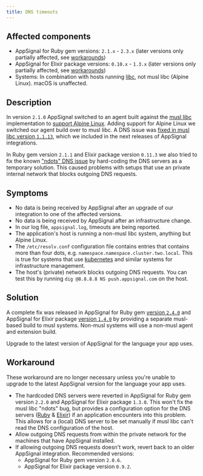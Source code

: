 ```yaml
---
title: DNS timeouts
---
```


## Affected components

- AppSignal for Ruby gem versions: `2.1.x` - `2.3.x` (later versions only partially affected, see [workarounds](#workaround))
- AppSignal for Elixir package versions: `0.10.x` - `1.3.x` (later versions only partially affected, see [workarounds](#workaround))
- Systems: In combination with hosts running [libc], not musl libc (Alpine Linux). macOS is unaffected.

## Description

In version `2.1.0` AppSignal switched to an agent built against the [musl libc][musl] implementation to [support Alpine Linux][blog-gem-2.1]. Adding support for Alpine Linux we switched our agent build over to musl libc. A DNS issue was [fixed in musl libc version `1.1.13`][musl-faq-dns], which we included in the next releases of AppSignal integrations.

In Ruby gem version `2.1.1` and Elixir package version `0.11.3` we also tried to fix the known ["ndots" DNS issue][musl-faq-dns] by hard-coding the DNS servers as a temporary solution. This caused problems with setups that use an private internal network that blocks outgoing DNS requests.

## Symptoms

- No data is being received by AppSignal after an upgrade of our integration to one of the affected versions.
- No data is being received by AppSignal after an infrastructure change.
- In our log file, `appsignal.log`, timeouts are being reported.
- The application's host is running a non-musl libc system, anything but Alpine Linux.
- The `/etc/resolv.conf` configuration file contains entries that contains more than four dots, e.g. `namespace.namespace.cluster.two.local`. This is true for systems that use [kubernetes] and similar systems for infrastructure management.
- The host's (private) network blocks outgoing DNS requests. You can test this by running `dig @8.8.8.8 NS push.appsignal.com` on the host.

## Solution

A complete fix was released in AppSignal for Ruby gem [version `2.4.0`](https://blog.appsignal.com/2017/10/31/ruby-gem-2-4.html) and AppSignal for Elixir package [version `1.4.0`](https://blog.appsignal.com/2017/11/02/elixir-package-1.4.html) by providing a separate musl-based build to musl systems. Non-musl systems will use a non-musl agent and extension build.

Upgrade to the latest version of AppSignal for the language your app uses.

## Workaround

These workaround are no longer necessary unless you're unable to upgrade to the latest AppSignal version for the language your app uses.

- The hardcoded DNS servers were reverted in AppSignal for Ruby gem version `2.2.0` and AppSignal for Elixir package `1.3.0`.
  This won't fix the musl libc "ndots" bug, but provides a configuration option for the DNS servers ([Ruby](/ruby/configuration/options.html#appsignal_dns_servers-dns_servers) & [Elixir](/elixir/configuration/options.html#appsignal_dns_servers-dns_servers)) if an application encounters into this problem. This allows for a (local) DNS server to be set manually if musl libc can't read the DNS configuration of the host.
- Allow outgoing DNS requests from within the private network for the machines that have AppSignal installed.
- If allowing outgoing DNS requests doesn't work, revert back to an older AppSignal integration. Recommended versions:
  - AppSignal for Ruby gem version `2.0.6`.
  - AppSignal for Elixir package version `0.9.2`.

[blog-gem-2.1]: http://blog.appsignal.com/2017/01/31/gem-2-1.html
[libc]: https://www.gnu.org/software/libc/
[musl]: https://www.musl-libc.org/
[musl-faq-dns]: http://wiki.musl-libc.org/wiki/Functional_differences_from_glibc#Name_Resolver_.2F_DNS
[kubernetes]: https://kubernetes.io/
